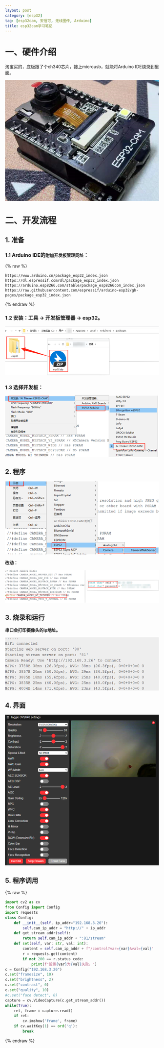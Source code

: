 ```yaml
---
layout: post
category: [esp32]
tag: [esp32cam, 安信可, 无线图传, Arduino]
title: esp32cam学习笔记
---
```



# 一、硬件介绍

淘宝买的，底板跟了个ch340芯片，接上microusb，就能将Arduino IDE烧录到里面。

![](/assets/images/esp32cam-first-attempt/2022-07-31-15-53-33.png)

# 二、开发流程

## 1. 准备

### 1.1 Arduino IDE的`附加开发板管理网址`：
{% raw %}
```shell
https://www.arduino.cn/package_esp32_index.json
https://dl.espressif.com/dl/package_esp32_index.json
https://arduino.esp8266.com/stable/package_esp8266com_index.json
https://raw.githubusercontent.com/espressif/arduino-esp32/gh-pages/package_esp32_index.json
```
{% endraw %}

### 1.2 安装：工具 -> 开发板管理器 -> **esp32**。


![](/assets/images/esp32cam-first-attempt/2022-07-31-16-54-14.png)

### 1.3 选择开发板：
![](/assets/images/esp32cam-first-attempt/2022-07-31-16-42-46.png)

## 2. 程序

![](/assets/images/esp32cam-first-attempt/2022-07-31-16-43-56.png)

**改动：**

![](/assets/images/esp32cam-first-attempt/2022-07-31-16-45-50.png)

## 3. 烧录和运行

**串口会打印摄像头的ip地址。**

![](/assets/images/esp32cam-first-attempt/2022-07-31-16-46-31.png)

## 4. 界面

![](/assets/images/esp32cam-first-attempt/2022-07-31-16-46-47.png)

## 5. 程序调用

{% raw %}
```python
import cv2 as cv
from Config import Config
import requests
class Config:
    def __init__(self, ip_addr="192.168.3.26"):
        self.cam_ip_addr = "http://" + ip_addr
    def get_stream_addr(self):
        return self.cam_ip_addr + ":81/stream"
    def set(self, var: str, val: int):
        content = self.cam_ip_addr + f"/control?var={var}&val={val}"
        r = requests.get(content)
        if not 200 == r.status_code:
            print(f"设置{var}为{val}失败。")
c = Config("192.168.3.26")
c.set("framesize", 10)
c.set("brightness", 2)
c.set("contrast", 0)
c.set("quality", 10)
#c.set("face detect", 0)
capture = cv.VideoCapture(c.get_stream_addr())
while(True):
    ret, frame = capture.read()
    if ret:
        cv.imshow('frame', frame)
    if cv.waitKey(1) == ord('q'):
        break
```
{% endraw %}


